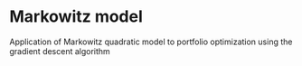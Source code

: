 # Markowitz model

Application of Markowitz quadratic model to portfolio optimization using the gradient descent algorithm